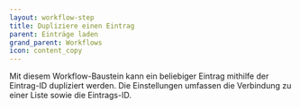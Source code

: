 ```yaml
---
layout: workflow-step
title: Dupliziere einen Eintrag
parent: Einträge laden
grand_parent: Workflows
icon: content_copy
---
```


Mit diesem Workflow-Baustein kann ein beliebiger Eintrag mithilfe der Eintrag-ID dupliziert werden.
Die Einstellungen umfassen die Verbindung zu einer Liste sowie die Eintrags-ID.

